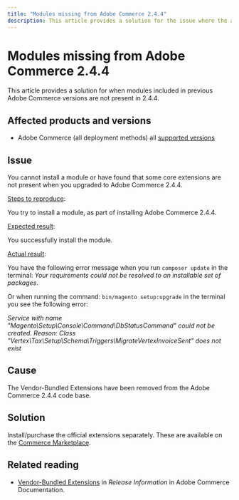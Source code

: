 ```yaml
---
title: "Modules missing from Adobe Commerce 2.4.4"
description: This article provides a solution for the issue where the article provides a solution for when modules included in previous Adobe Commerce versions are not present in 2.4.4
---
```


# Modules missing from Adobe Commerce 2.4.4

This article provides a solution for when modules included in previous Adobe Commerce versions are not present in 2.4.4.

## Affected products and versions

* Adobe Commerce (all deployment methods) all  [supported versions](https://www.adobe.com/content/dam/cc/en/legal/terms/enterprise/pdfs/Adobe-Commerce-Software-Lifecycle-Policy.pdf)

## Issue

You cannot install a module or have found that some core extensions are not present when you upgraded to Adobe Commerce 2.4.4.

<u>Steps to reproduce</u>:

You try to install a module, as part of installing Adobe Commerce 2.4.4.

<u>Expected result</u>:

You successfully install the module.

<u>Actual result</u>:

You have the following error message when you run `composer update` in the terminal: _Your requirements could not be resolved to an installable set of packages_. 

Or when running the command: `bin/magento setup:upgrade` in the terminal you see the following error:

_Service with name "Magento\Setup\Console\Command\DbStatusCommand" could not be created. Reason: Class "Vertex\Tax\Setup\Schema\Triggers\MigrateVertexInvoiceSent" does not exist_ 

## Cause

The Vendor-Bundled Extensions have been removed from the Adobe Commerce 2.4.4 code base. 

## Solution

Install/purchase the official extensions separately. These are available on the [Commerce Marketplace](https://marketplace.magento.com/extensions.html).

## Related reading

* [Vendor-Bundled Extensions](https://experienceleague.adobe.com/docs/commerce-operations/release/notes/adobe-commerce/2-4-4.html?lang=en#vendor-bundled-extensions) in _Release Information_ in Adobe Commerce Documentation.
